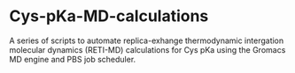# Cys-pKa-MD-calculations
A series of scripts to automate replica-exhange thermodynamic intergation molecular dynamics (RETI-MD) calculations for Cys pKa using the Gromacs MD engine and PBS job scheduler. 
